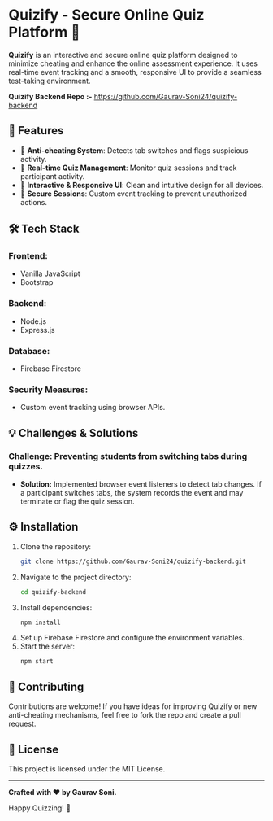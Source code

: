 # Quizify - Secure Online Quiz Platform 🎯

**Quizify** is an interactive and secure online quiz platform designed to minimize cheating and enhance the online assessment experience. It uses real-time event tracking and a smooth, responsive UI to provide a seamless test-taking environment.

**Quizify Backend Repo :-** https://github.com/Gaurav-Soni24/quizify-backend

## 🚀 Features

- 🛑 **Anti-cheating System**: Detects tab switches and flags suspicious activity.
- 📡 **Real-time Quiz Management**: Monitor quiz sessions and track participant activity.
- 🎨 **Interactive & Responsive UI**: Clean and intuitive design for all devices.
- 🔐 **Secure Sessions**: Custom event tracking to prevent unauthorized actions.

## 🛠️ Tech Stack

### Frontend:
- Vanilla JavaScript
- Bootstrap

### Backend:
- Node.js
- Express.js

### Database:
- Firebase Firestore

### Security Measures:
- Custom event tracking using browser APIs.

## 💡 Challenges & Solutions

### **Challenge:** Preventing students from switching tabs during quizzes.
- **Solution:** Implemented browser event listeners to detect tab changes. If a participant switches tabs, the system records the event and may terminate or flag the quiz session.

## ⚙️ Installation

1. Clone the repository:
   ```bash
   git clone https://github.com/Gaurav-Soni24/quizify-backend.git
   ```
2. Navigate to the project directory:
   ```bash
   cd quizify-backend
   ```
3. Install dependencies:
   ```bash
   npm install
   ```
4. Set up Firebase Firestore and configure the environment variables.
5. Start the server:
   ```bash
   npm start
   ```
   
## 🤝 Contributing

Contributions are welcome! If you have ideas for improving Quizify or new anti-cheating mechanisms, feel free to fork the repo and create a pull request.

## 📄 License

This project is licensed under the MIT License.

---

**Crafted with ❤️ by Gaurav Soni.**

Happy Quizzing! 🎯

